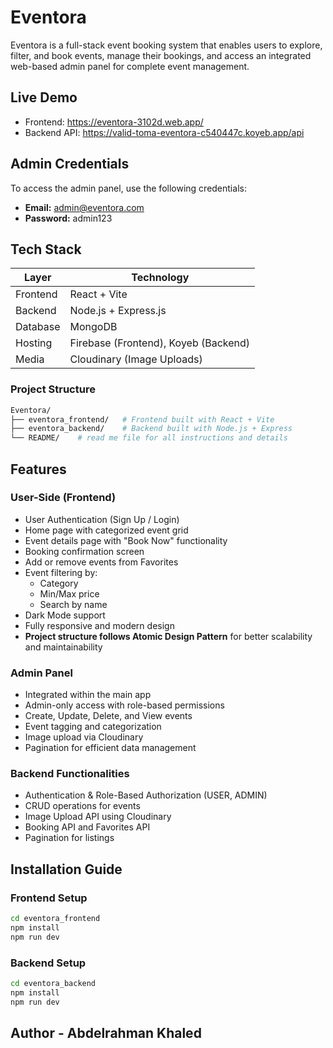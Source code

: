 # Eventora

Eventora is a full-stack event booking system that enables users to explore, filter, and book events, manage their bookings, and access an integrated web-based admin panel for complete event management.

## Live Demo

- Frontend: https://eventora-3102d.web.app/
- Backend API: https://valid-toma-eventora-c540447c.koyeb.app/api

## Admin Credentials

To access the admin panel, use the following credentials:

- **Email:** admin@eventora.com  
- **Password:** admin123


## Tech Stack

| Layer       | Technology                          |
|-------------|--------------------------------------|
| Frontend    | React + Vite                         |
| Backend     | Node.js + Express.js                 |
| Database    | MongoDB                              |
| Hosting     | Firebase (Frontend), Koyeb (Backend) |
| Media       | Cloudinary (Image Uploads)           |


### Project Structure

```bash
Eventora/
├── eventora_frontend/   # Frontend built with React + Vite
├── eventora_backend/    # Backend built with Node.js + Express
└── README/    # read me file for all instructions and details
```

## Features

### User-Side (Frontend)

- User Authentication (Sign Up / Login)
- Home page with categorized event grid
- Event details page with "Book Now" functionality
- Booking confirmation screen
- Add or remove events from Favorites
- Event filtering by:
  - Category
  - Min/Max price
  - Search by name
- Dark Mode support
- Fully responsive and modern design
- **Project structure follows Atomic Design Pattern** for better scalability and maintainability

### Admin Panel

- Integrated within the main app
- Admin-only access with role-based permissions
- Create, Update, Delete, and View events
- Event tagging and categorization
- Image upload via Cloudinary
- Pagination for efficient data management

### Backend Functionalities

- Authentication & Role-Based Authorization (USER, ADMIN)
- CRUD operations for events
- Image Upload API using Cloudinary
- Booking API and Favorites API
- Pagination for listings

## Installation Guide

### Frontend Setup

```bash
cd eventora_frontend
npm install
npm run dev
```

### Backend Setup

```bash
cd eventora_backend
npm install
npm run dev
```

## Author - Abdelrahman Khaled

